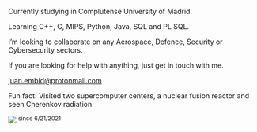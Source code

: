 Currently studying in Complutense University of Madrid.

Learning C++, C, MIPS, Python, Java, SQL and PL SQL.

I’m looking to collaborate on any Aerospace, Defence, Security or Cybersecurity sectors.

If you are looking for help with anything, just get in touch with me. 

juan.embid@protonmail.com

Fun fact: Visited two supercomputer centers, a nuclear fusion reactor and seen Cherenkov radiation

![](https://komarev.com/ghpvc/?username=Juan-Embid&color=ffabb7&style=flat-square)
<sup>since 6/21/2021</sup>
